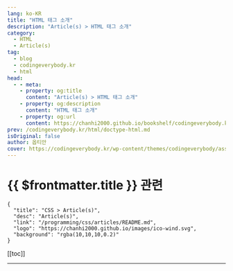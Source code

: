 ```yaml
---
lang: ko-KR
title: "HTML 태그 소개"
description: "Article(s) > HTML 태그 소개"
category: 
  - HTML
  - Article(s)
tag: 
  - blog
  - codingeverybody.kr
  - html
head:
  - - meta:
    - property: og:title
      content: "Article(s) > HTML 태그 소개"
    - property: og:description
      content: "HTML 태그 소개"
    - property: og:url
      content: https://chanhi2000.github.io/bookshelf/codingeverybody.kr/html/html-tag/
prev: /codingeverybody.kr/html/doctype-html.md
isOriginal: false
author: 옵티안
cover: https://codingeverybody.kr/wp-content/themes/codingeverybody/assets/images/branding/social-share_img.png
---
```


# {{ $frontmatter.title }} 관련

```component VPCard
{
  "title": "CSS > Article(s)",
  "desc": "Article(s)",
  "link": "/programming/css/articles/README.md",
  "logo": "https://chanhi2000.github.io/images/ico-wind.svg",
  "background": "rgba(10,10,10,0.2)"
}
```

[[toc]]

---

<SiteInfo
  name="HTML 태그 - 코딩에브리바디"
  desc="HTML 태그(HTML tags)는 HTML 문서에서 사용되는 구조적 요소를 정의하는 데 사용됩니다. HTML 태그는 각 요소의 시작과 끝을 나타내며, 브라우저에게 해당 요소를 어떻게 표시해야 하는지를 알려줍니다."
  url="https://codingeverybody.kr/category/html/html-tag/"
  logo="https://codingeverybody.kr/wp-content/uploads/cropped-favicon-origin-192x192.png"
  preview="https://codingeverybody.kr/wp-content/themes/codingeverybody/assets/images/branding/social-share_img.png"/>

<!-- TODO: 작성 -->
